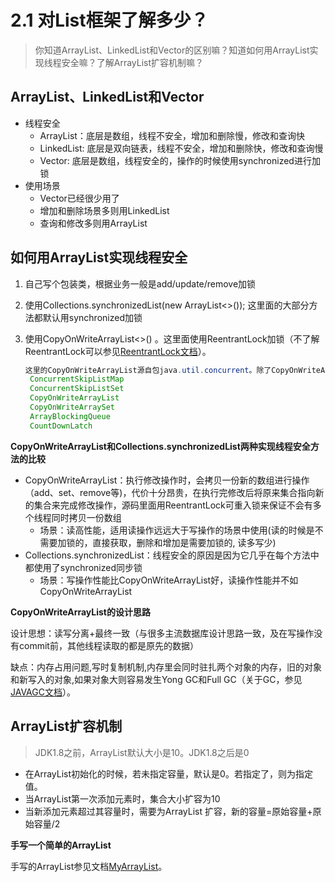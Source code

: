 # 2.1 对List框架了解多少？

> 你知道ArrayList、LinkedList和Vector的区别嘛？知道如何用ArrayList实现线程安全嘛？了解ArrayList扩容机制嘛？

## **ArrayList、LinkedList和Vector**

- 线程安全
  - ArrayList：底层是数组，线程不安全，增加和删除慢，修改和查询快
  - LinkedList: 底层是双向链表，线程不安全，增加和删除快，修改和查询慢
  - Vector: 底层是数组，线程安全的，操作的时候使用synchronized进行加锁
- 使用场景
  - Vector已经很少用了
  - 增加和删除场景多则用LinkedList
  - 查询和修改多则用ArrayList

## **如何用ArrayList实现线程安全**

1. 自己写个包装类，根据业务一般是add/update/remove加锁

2. 使用Collections.synchronizedList(new ArrayList<>()); 这里面的大部分方法都默认用synchronized加锁

3. 使用CopyOnWriteArrayList<>() 。这里面使用ReentrantLock加锁（不了解ReentrantLock可以参见[ReentrantLock文档](ReentrantLock.md)）。

   ```java
   这里的CopyOnWriteArrayList源自包java.util.concurrent。除了CopyOnWriteArrayList可以用来实现ArrayList加锁外，还有给其他数据类型用的相应工具，常用的包括：
   	ConcurrentSkipListMap
   	ConcurrentSkipListSet
   	CopyOnWriteArrayList
   	CopyOnWriteArraySet
   	ArrayBlockingQueue
   	CountDownLatch
   ```

**CopyOnWriteArrayList和Collections.synchronizedList两种实现线程安全方法的比较**

- CopyOnWriteArrayList：执行修改操作时，会拷贝一份新的数组进行操作（add、set、remove等)，代价十分昂贵，在执行完修改后将原来集合指向新的集合来完成修改操作，源码里面用ReentrantLock可重入锁来保证不会有多个线程同时拷贝一份数组
  - 场景：读高性能，适用读操作远远大于写操作的场景中使用(读的时候是不需要加锁的，直接获取，删除和增加是需要加锁的, 读多写少)
- Collections.synchronizedList：线程安全的原因是因为它几乎在每个方法中都使用了synchronized同步锁
  - 场景：写操作性能比CopyOnWriteArrayList好，读操作性能并不如CopyOnWriteArrayList

**CopyOnWriteArrayList的设计思路**

设计思想：读写分离+最终一致（与很多主流数据库设计思路一致，及在写操作没有commit前，其他线程读取的都是原先的数据）

缺点：内存占用问题,写时复制机制,内存里会同时驻扎两个对象的内存，旧的对象和新写入的对象,如果对象大则容易发生Yong GC和Full GC（关于GC，参见[JAVAGC文档](JVMGC.md)）。

## **ArrayList扩容机制**

> JDK1.8之前，ArrayList默认大小是10。JDK1.8之后是0

- 在ArrayList初始化的时候，若未指定容量，默认是0。若指定了，则为指定值。
- 当ArrayList第一次添加元素时，集合大小扩容为10
- 当新添加元素超过其容量时，需要为ArrayList 扩容，新的容量=原始容量+原始容量/2

**手写一个简单的ArrayList**

手写的ArrayList参见文档[MyArrayList](../src/main/java/sample/MyArrayList.java)。

